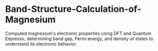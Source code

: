 # Band-Structure-Calculation-of-Magnesium
Computed magnesium's electronic properties using DFT and Quantum Espresso, determining band gap, Fermi energy, and density of states to understand its electronic behavior.
